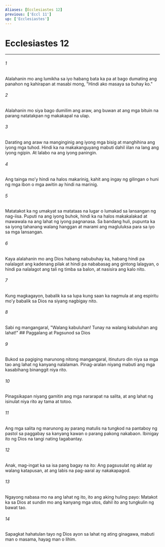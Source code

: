 ```yaml
---
Aliases: [Ecclesiastes 12]
previous: ['Eccl 11']
up: ['Ecclesiastes']
---
```

# Ecclesiastes 12

***






















###### 1 










Alalahanin mo ang lumikha sa iyo habang bata ka pa at bago dumating ang panahon ng kahirapan at masabi mong, "Hindi ako masaya sa buhay ko." 





















###### 2 










Alalahanin mo siya bago dumilim ang araw, ang buwan at ang mga bituin na parang natatakpan ng makakapal na ulap. 





















###### 3 










Darating ang araw na manginginig ang iyong mga bisig at manghihina ang iyong mga tuhod. Hindi ka na makakanguyang mabuti dahil iilan na lang ang iyong ngipin. At lalabo na ang iyong paningin. 





















###### 4 










Ang tainga moʼy hindi na halos makarinig, kahit ang ingay ng gilingan o huni ng mga ibon o mga awitin ay hindi na marinig. 





















###### 5 










Matatakot ka ng umakyat sa matataas na lugar o lumakad sa lansangan ng nag-iisa. Puputi na ang iyong buhok, hindi ka na halos makakalakad at mawawala na ang lahat ng iyong pagnanasa. Sa bandang huli, pupunta ka sa iyong tahanang walang hanggan at marami ang magluluksa para sa iyo sa mga lansangan. 





















###### 6 










Kaya alalahanin mo ang Dios habang nabubuhay ka, habang hindi pa nalalagot ang kadenang pilak at hindi pa nababasag ang gintong lalagyan, o hindi pa nalalagot ang tali ng timba sa balon, at nasisira ang kalo nito. 





















###### 7 










Kung magkagayon, babalik ka sa lupa kung saan ka nagmula at ang espiritu moʼy babalik sa Dios na siyang nagbigay nito. 





















###### 8 










Sabi ng mangangaral, "Walang kabuluhan! Tunay na walang kabuluhan ang lahat!" ## Paggalang at Pagsunod sa Dios 





















###### 9 










Bukod sa pagiging marunong nitong mangangaral, itinuturo din niya sa mga tao ang lahat ng kanyang nalalaman. Pinag-aralan niyang mabuti ang mga kasabihang binanggit niya rito. 





















###### 10 










Pinagsikapan niyang gamitin ang mga nararapat na salita, at ang lahat ng isinulat niya rito ay tama at totoo. 





















###### 11 










Ang mga salita ng marunong ay parang matulis na tungkod na pantaboy ng pastol sa paggabay sa kanyang kawan o parang pakong nakabaon. Ibinigay ito ng Dios na tangi nating tagabantay. 





















###### 12 










Anak, mag-ingat ka sa isa pang bagay na ito: Ang pagsusulat ng aklat ay walang katapusan, at ang labis na pag-aaral ay nakakapagod. 





















###### 13 










Ngayong nabasa mo na ang lahat ng ito, ito ang aking huling payo: Matakot ka sa Dios at sundin mo ang kanyang mga utos, dahil ito ang tungkulin ng bawat tao. 





















###### 14 










Sapagkat hahatulan tayo ng Dios ayon sa lahat ng ating ginagawa, mabuti man o masama, hayag man o lihim.
